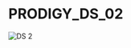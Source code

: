 # PRODIGY_DS_02
![DS 2](https://github.com/user-attachments/assets/63188e54-e69e-4c26-a45b-47278880a7d4)
